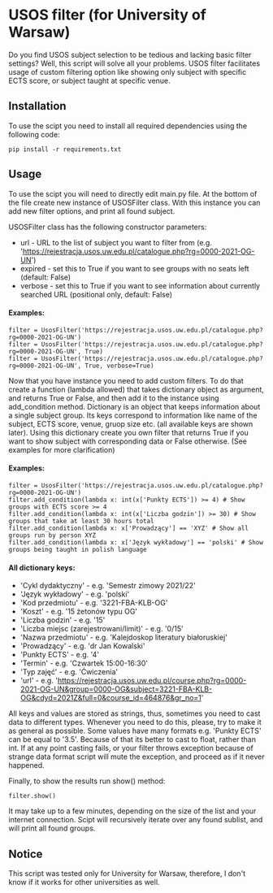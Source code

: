 # USOS filter (for University of Warsaw)

Do you find USOS subject selection to be tedious and lacking basic filter settings? Well, this script will solve all your problems. USOS filter facilitates usage of custom filtering option like showing only subject with specific ECTS score, or subject taught at specific venue.

## Installation

To use the scipt you need to install all required dependencies using the following code:
```
pip install -r requirements.txt
```

## Usage

To use the scipt you will need to directly edit main.py file. At the bottom of the file create new instance of USOSFilter class. With this instance you can add new filter options, and print all found subject.

USOSFilter class has the following constructor parameters:
* url - URL to the list of subject you want to filter from (e.g. 'https://rejestracja.usos.uw.edu.pl/catalogue.php?rg=0000-2021-OG-UN')
* expired - set this to True if you want to see groups with no seats left (default: False)
* verbose - set this to True if you want to see information about currently searched URL (positional only, default: False)

#### Examples:
```
filter = UsosFilter('https://rejestracja.usos.uw.edu.pl/catalogue.php?rg=0000-2021-OG-UN')
filter = UsosFilter('https://rejestracja.usos.uw.edu.pl/catalogue.php?rg=0000-2021-OG-UN', True)
filter = UsosFilter('https://rejestracja.usos.uw.edu.pl/catalogue.php?rg=0000-2021-OG-UN', True, verbose=True)
```

Now that you have instance you need to add custom filters. To do that create a function (lambda allowed) that takes dictionary object as argument, and returns True or False, and then add it to the instance using add_condition method. Dictionary is an object that keeps information about a single subject group. Its keys correspond to information like name of the subject, ECTS score, venue, gruop size etc. (all available keys are shown later). Using this dictionary create you own filter that returns True if you want to show subject with corresponding data or False otherwise. (See examples for more clarification)

#### Examples:
```
filter = UsosFilter('https://rejestracja.usos.uw.edu.pl/catalogue.php?rg=0000-2021-OG-UN')
filter.add_condition(lambda x: int(x['Punkty ECTS']) >= 4) # Show groups with ECTS score >= 4
filter.add_condition(lambda x: int(x['Liczba godzin']) >= 30) # Show groups that take at least 30 hours total
filter.add_condition(lambda x: x['Prowadzący'] == 'XYZ' # Show all groups run by person XYZ
filter.add_condition(lambda x: x['Język wykładowy'] == 'polski' # Show groups being taught in polish language
```

#### All dictionary keys:
* 'Cykl dydaktyczny' - e.g. 'Semestr zimowy 2021/22'
* 'Język wykładowy' - e.g. 'polski'
* 'Kod przedmiotu' - e.g. '3221-FBA-KLB-OG'
* 'Koszt' - e.g. '15 żetonów typu OG'
* 'Liczba godzin' - e.g. '15'
* 'Liczba miejsc (zarejestrowani/limit)' - e.g. '0/15'
* 'Nazwa przedmiotu' - e.g. 'Kalejdoskop literatury białoruskiej'
* 'Prowadzący' - e.g. 'dr Jan Kowalski'
* 'Punkty ECTS' - e.g. '4'
* 'Termin' - e.g. 'Czwartek  15:00-16:30'
* 'Typ zajęć' - e.g. 'Ćwiczenia'
* 'url' - e.g. 'https://rejestracja.usos.uw.edu.pl/course.php?rg=0000-2021-OG-UN&group=0000-OG&subject=3221-FBA-KLB-OG&cdyd=2021Z&full=0&course_id=464876&gr_no=1'

All keys and values are stored as strings, thus, sometimes you need to cast data to different types. Whenever you need to do this, please, try to make it as general as possible. Some values have many formats e.g. 'Punkty ECTS' can be equal to '3.5'. Because of that its better to cast to float, rather than int. If at any point casting fails, or your filter throws exception because of strange data format script will mute the exception, and proceed as if it never happened.

Finally, to show the results run show() method:
```
filter.show()
```

It may take up to a few minutes, depending on the size of the list and your internet connection. Scipt will recursively iterate over any found sublist, and will print all found groups.

## Notice

This script was tested only for University for Warsaw, therefore, I don't know if it works for other universities as well.
